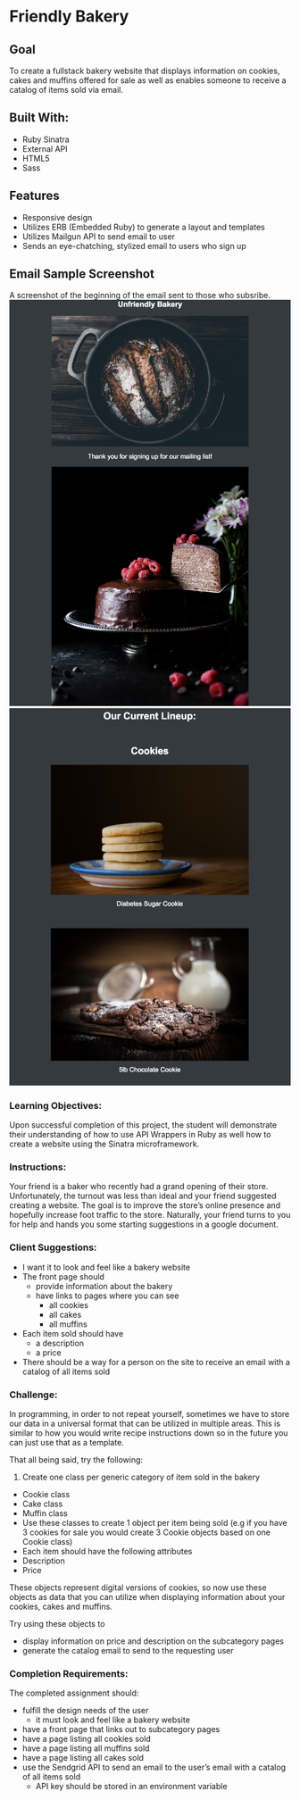 # Friendly Bakery

## Goal
To create a fullstack bakery website that displays information on cookies, cakes and muffins offered for sale as well as enables someone to receive a catalog of items sold via email.

## Built With:
* Ruby Sinatra
* External API
* HTML5
* Sass

## Features
* Responsive design
* Utilizes ERB (Embedded Ruby) to generate a layout and templates
* Utilizes Mailgun API to send email to user
* Sends an eye-chatching, stylized email to users who sign up

## Email Sample Screenshot
A screenshot of the beginning of the email sent to those who subsribe.
![email screenshot](/public/img/email.png "email image part 1")
![email screenshot](/public/img/email2.png "email image part 2")

### Learning Objectives:  

Upon successful completion of this project, the student will demonstrate their understanding of how to use API Wrappers in Ruby as well how to create a website using the Sinatra microframework.

### Instructions:

Your friend is a baker who recently had a grand opening of their store. Unfortunately, the turnout was less than ideal and your friend suggested creating a website. The goal is to improve the store’s online presence and hopefully increase foot traffic to the store. Naturally, your friend turns to you for help and hands you some starting suggestions in a google document.

### Client Suggestions:

* I want it to look and feel like a bakery website
* The front page should
  * provide information about the bakery
  * have links to pages where you can see
    * all cookies
    * all cakes
    * all muffins
* Each item sold should have
  * a description
  * a price
* There should be a way for a person on the site to receive an email with a catalog of all items sold

### Challenge:

In programming, in order to not repeat yourself, sometimes we have to store our data in a universal format that can be utilized in multiple areas. This is similar to how you would write recipe instructions down so in the future you can just use that as a template.

That all being said, try the following:

1. Create one class per generic category of item sold in the bakery

* Cookie class
* Cake class
* Muffin class
* Use these classes to create 1 object per item being sold (e.g if you have 3 cookies for sale you would create 3 Cookie objects based on one Cookie class)
* Each item should have the following attributes
* Description
* Price

These objects represent digital versions of cookies, so now use these objects as data that you can utilize when displaying information about your cookies, cakes and muffins.

Try using these objects to

* display information on price and description on the subcategory pages
* generate the catalog email to send to the requesting user

### Completion Requirements:

The completed assignment should:

* fulfill the design needs of the user
  * it must look and feel like a bakery website
* have a front page that links out to subcategory pages
* have a page listing all cookies sold
* have a page listing all muffins sold
* have a page listing all cakes sold
* use the Sendgrid API to send an email to the user’s email with a catalog of all items sold
  * API key should be stored in an environment variable